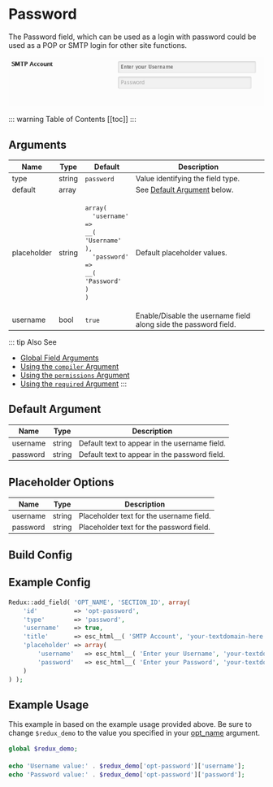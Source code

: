 # Password

The Password field, which can be used as a login with password could be used as a POP or SMTP login for other site functions.

<span style="display:block;text-align:center">![](./img/password.png)</span>

::: warning Table of Contents
[[toc]]
:::

## Arguments
|Name|Type|Default|Description|
|--- |--- |--- |--- |
|type|string|`password`|Value identifying the field type.|
|default|array||See [Default Argument](#default-argument) below.|
|placeholder|string|<pre class="language-php codecopy-enabled"><code><span class="token keyword">array</span><span class="token punctuation">(</span><br />&nbsp;&nbsp;<span class="token single-quoted-string string">'username'</span>   <span class="token operator">=</span><span class="token operator">&gt;</span> <span class="token function">__</span><span class="token punctuation">(</span> <span class="token single-quoted-string string">'Username'</span> <span class="token punctuation">)</span><span class="token punctuation">,</span><br />&nbsp;&nbsp;<span class="token single-quoted-string string">'password'</span>   <span class="token operator">=</span><span class="token operator">&gt;</span> <span class="token function">\__</span><span class="token punctuation">(</span> <span class="token single-quoted-string string">'Password'</span> <span class="token punctuation">)</span><br/>)</code></pre>|Default placeholder values.|
|username|bool|`true`|Enable/Disable the username field along side the password field.|

::: tip Also See
- [Global Field Arguments](../configuration/fields/arguments.md)
- [Using the `compiler` Argument](../configuration/fields/compiler.md)
- [Using the `permissions` Argument](../configuration/fields/permissions.md)
- [Using the `required` Argument](../configuration/fields/required.md)
:::

## Default Argument
|Name|Type|Description|
|--- |--- |--- |
|username|string|Default text to appear in the username field.|
|password|string|Default text to appear in the password field.|

## Placeholder Options
|Name|Type|Description|
|--- |--- |--- |
|username|string|Placeholder text for the username field.|
|password|string|Placeholder text for the password field.|

## Build Config
<script>
import builder from './password.json';
export default {
    data () {
        return {
            builder: builder,
            defaults: {}
        };
    }
}
</script>
<builder :builder_json="builder" :builder_defaults="defaults" />


## Example Config
```php
Redux::add_field( 'OPT_NAME', 'SECTION_ID', array(
    'id'          => 'opt-password',
    'type'        => 'password',
    'username'    => true,
    'title'       => esc_html__( 'SMTP Account', 'your-textdomain-here' ),
    'placeholder' => array(
        'username'   => esc_html__( 'Enter your Username', 'your-textdomain-here' ),
        'password'   => esc_html__( 'Enter your Password', 'your-textdomain-here' ),
    )
) );
```

## Example Usage
This example in based on the example usage provided above. Be sure to change `$redux_demo` to the value you specified in your [opt_name](../configuration/global_arguments.md#opt_name) argument.

```php
global $redux_demo;

echo 'Username value:' . $redux_demo['opt-password']['username'];
echo 'Password value:' . $redux_demo['opt-password']['password'];
```

